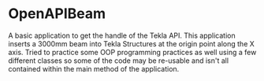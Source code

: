 # OpenAPIBeam
A basic application to get the handle of the Tekla API. This application inserts a 3000mm beam into Tekla Structures at the origin point along the X axis. Tried to practice some OOP programming practices as well using a few different classes so some of the code may be re-usable and isn't all contained within the main method of the application.
